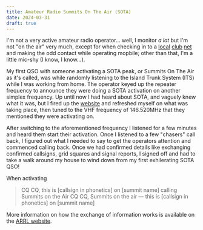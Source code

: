```yaml
---
title: Amateur Radio Summits On The Air (SOTA)
date: 2024-03-31
draft: true
---
```


I'm not a very active amateur radio operator... well, I monitor _a lot_ but I'm not "on the air" very much, except for when checking in to a [local](http://ve7na.ca) [club](https://cvars.ca) [net](https://www.rac.ca/nets/) and making the odd contact while operating mopbile; other than that, I'm a little mic-shy (I know, I know...).

My first QSO with someone activating a SOTA peak, or Summits On The Air as it's called, was while randomly listening to the Island Trunk System (ITS) while I was working from home. The operator keyed up the repeater frequency to announce they were doing a SOTA activation on another simplex frequency. Up until now I had heard about SOTA, and vaguely knew what it was, but I fired up the [website](https://www.sota.org.uk/) and refreshed myself on what was taking place, then tuned to the VHF frequency of 146.520MHz that they mentioned they were activating on.

After switching to the aforementioned frequency I listened for a few minutes and heard them start their activation. Once I listened to a few "chasers" call back, I figured out what I needed to say to get the operators attention and commenced calling back. Once we had confirmed details like exchanging confirmed callsigns, grid squares and signal reports, I signed off and had to take a walk around my house to wind down from my first exhilerating SOTA QSO!

When activating

> CQ CQ, this is [callsign in phonetics] on [summit name] calling Summits on the Air
> CQ CQ, Summits on the air — this is [callsign in phonetics] on [summit name]

More information on how the exchange of information works is available on the [ARRL website](http://www.arrl.org/radio-operating-from-summits).
